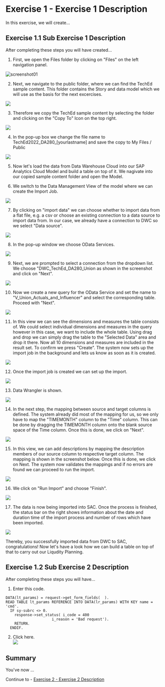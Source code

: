 # Exercise 1 - Exercise 1 Description

In this exercise, we will create...

## Exercise 1.1 Sub Exercise 1 Description

After completing these steps you will have created...

1. First, we open the Files folder by clicking on "Files" on the left navigation panel.

![screenshot01](https://user-images.githubusercontent.com/112691476/196177480-bf012fcc-6033-414d-a58b-ad321af88a2e.png)

2. Next, we navigate to the public folder, where we can find the TechEd sample content.
This folder contains the Story and data model which we will use as the basis for the next excercises.

![](/exercises/4_Story_Building/images/screenshot02.png)


3. Therefore we copy the TechEd sample content by selecting the folder and clicking on the "Copy To" Icon on the top right.

![](/exercises/4_Story_Building/images/screenshot03.png)
 
4. In the pop-up box we change the file name to TechEd2022_DA280_[yourlastname] and save the copy to My Files / Public

![](/exercises/4_Story_Building/images/screenshot04.png)

5. Now let's load the data from Data Warehouse Cloud into our SAP Analytics Cloud Model and build a table on top of it. We nagivate into our copied sample content folder and open the Model.


6. We switch to the Data Management View of the model where we can create the Import Job.

![](/exercises/4_Story_Building/images/screenshot06.png)

7. By clicking on "import data" we can choose whether to import data from a flat file, e.g. a csv or choose an existing connection to a data source to import data from. In our case, we already have a connection to DWC so we select "Data source".

![](/exercises/4_Story_Building/images/screenshot07.png)


8. In the pop-up window we choose OData Services.

![](/exercises/4_Story_Building/images/screenshot08.png)

9. Next, we are prompted to select a connection from the dropdown list. We choose "DWC_TechEd_DA280_Union as shown in the screenshot and click on "Next".

![](/exercises/4_Story_Building/images/screenshot09.png)

10. Now we create a new query for the OData Service and set the name to "V_Union_Actuals_and_Influencer" and select the corresponding table. Proceed with "Next".

![](/exercises/4_Story_Building/images/screenshot10.png)


11. In this view we can see the dimensions and measures the table consists of. We could select individual dimensions and measures in the query however in this case, we want to include the whole table. Using drag and drop we can simply drag the table to the "Selected Data" area and drop it there. Now all 10 dimensions and measures are included in the result set. To confirm we press "Create". The system now sets up the import job in the background and lets us know as soon as it is created.

![](/exercises/4_Story_Building/images/screenshot11.png)


12. Once the import job is created we can set up the import.


![](/exercises/4_Story_Building/images/screenshot12.png)

13. Data Wrangler is shown.

![](/exercises/4_Story_Building/images/screenshot13.png)

14. In the next step, the mapping between source and target columns is defined. The system already did most of the mapping for us, so we only have to map the "TIMEMONTH" column to the "Time" column. This can be done by dragging the TIMEMONTH column onto the blank source space of the Time column. Once this is done, we click on "Next".

![](/exercises/4_Story_Building/images/screenshot14.png)

15. In this view, we can add descriptions by mapping the description members of our source column to respective target column. The mapping is shown in the screenshot below. Once this is done, we click on Next. The system now validates the mappings and if no errors are found we can proceed to run the import.

![](/exercises/4_Story_Building/images/screenshot15.png)


16. We click on "Run Import" and choose "Finish". 

![](/exercises/4_Story_Building/images/screenshot16.png)

17. The data is now being imported into SAC. Once the process is finished, the status bar on the right shows information about the date and duration time of the import process and number of rows which have been imported. 

![](/exercises/4_Story_Building/images/screenshot17.png)

Thereby, you successfully imported data from DWC to SAC, congratulations!
Now let's have a look how we can build a table on top of that to carry out our Liqudity Planning.
























## Exercise 1.2 Sub Exercise 2 Description

After completing these steps you will have...

1.	Enter this code.
```abap
DATA(lt_params) = request->get_form_fields(  ).
READ TABLE lt_params REFERENCE INTO DATA(lr_params) WITH KEY name = 'cmd'.
  IF sy-subrc <> 0.
    response->set_status( i_code = 400
                     i_reason = 'Bad request').
    RETURN.
  ENDIF.

```

2.	Click here.
<br>![](/exercises/ex1/images/01_02_0010.png)


## Summary

You've now ...

Continue to - [Exercise 2 - Exercise 2 Description](../ex2/README.md)

